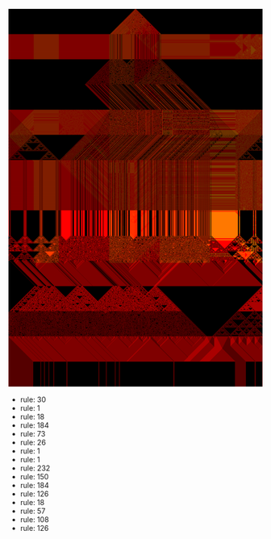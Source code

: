 ![photo](./output.png) 
 * rule: 30
* rule: 1
* rule: 18
* rule: 184
* rule: 73
* rule: 26
* rule: 1
* rule: 1
* rule: 232
* rule: 150
* rule: 184
* rule: 126
* rule: 18
* rule: 57
* rule: 108
* rule: 126
